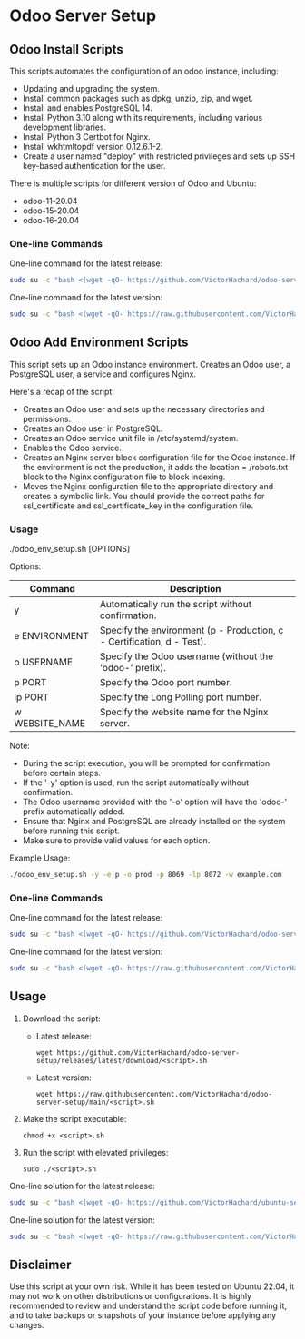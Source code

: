 # Odoo Server Setup

## Odoo Install Scripts

This scripts automates the configuration of an odoo instance, including:

- Updating and upgrading the system.
- Install common packages such as dpkg, unzip, zip, and wget.
- Install and enables PostgreSQL 14.
- Install Python 3.10 along with its requirements, including various development libraries.
- Install Python 3 Certbot for Nginx.
- Install wkhtmltopdf version 0.12.6.1-2.
- Create a user named "deploy" with restricted privileges and sets up SSH key-based authentication for the user.

There is multiple scripts for different version of Odoo and Ubuntu:

- odoo-11-20.04
- odoo-15-20.04
- odoo-16-20.04

### One-line Commands

One-line command for the latest release:

```sh
sudo su -c "bash <(wget -qO- https://github.com/VictorHachard/odoo-server-setup/releases/latest/download/odoo-16-22.04.sh) -y" root
```

One-line command for the latest version:

```sh
sudo su -c "bash <(wget -qO- https://raw.githubusercontent.com/VictorHachard/odoo-server-setup/main/odoo-16-22.04.sh) -y" root
```

## Odoo Add Environment Scripts

This script sets up an Odoo instance environment. Creates an Odoo user, a PostgreSQL user, a service and configures Nginx. 

Here's a recap of the script:

- Creates an Odoo user and sets up the necessary directories and permissions.
- Creates an Odoo user in PostgreSQL.
- Creates an Odoo service unit file in /etc/systemd/system.
- Enables the Odoo service.
- Creates an Nginx server block configuration file for the Odoo instance. If the environment is not the production, it adds the location = /robots.txt block to the Nginx configuration file to block indexing.
- Moves the Nginx configuration file to the appropriate directory and creates a symbolic link. You should provide the correct paths for ssl_certificate and ssl_certificate_key in the configuration file.

### Usage

./odoo_env_setup.sh [OPTIONS]

Options:

| Command | Description |
| --- | --- |
| y | Automatically run the script without confirmation. |
| e ENVIRONMENT | Specify the environment (p - Production, c - Certification, d - Test). |
| o USERNAME | Specify the Odoo username (without the 'odoo-' prefix). |
| p PORT | Specify the Odoo port number. |
| lp PORT | Specify the Long Polling port number. 
| w WEBSITE_NAME | Specify the website name for the Nginx server. |

Note:

- During the script execution, you will be prompted for confirmation before certain steps.
- If the '-y' option is used, run the script automatically without confirmation.
- The Odoo username provided with the '-o' option will have the 'odoo-' prefix automatically added.
- Ensure that Nginx and PostgreSQL are already installed on the system before running this script.
- Make sure to provide valid values for each option.

Example Usage:

```sh
./odoo_env_setup.sh -y -e p -o prod -p 8069 -lp 8072 -w example.com
```

### One-line Commands

One-line command for the latest release:

```sh
sudo su -c "bash <(wget -qO- https://github.com/VictorHachard/odoo-server-setup/releases/latest/download/odoo-instance.sh) -y -e p -a" root
```

One-line command for the latest version:

```sh
sudo su -c "bash <(wget -qO- https://raw.githubusercontent.com/VictorHachard/odoo-server-setup/main/odoo-instance.sh) -y -e p -a" root
```

## Usage

1. Download the script:

   - Latest release:
      ```
      wget https://github.com/VictorHachard/odoo-server-setup/releases/latest/download/<script>.sh
      ```
   - Latest version:
      ```
      wget https://raw.githubusercontent.com/VictorHachard/odoo-server-setup/main/<script>.sh
      ```

2. Make the script executable:

   ```
   chmod +x <script>.sh
   ```

3. Run the script with elevated privileges:

   ```
   sudo ./<script>.sh
   ```

One-line solution for the latest release:

```sh
sudo su -c "bash <(wget -qO- https://github.com/VictorHachard/ubuntu-server-setup/releases/latest/download/<script>.sh)" root
```

One-line solution for the latest version:

```sh
sudo su -c "bash <(wget -qO- https://raw.githubusercontent.com/VictorHachard/ubuntu-server-setup/main/<script>.sh)" root
```

## Disclaimer

Use this script at your own risk. While it has been tested on Ubuntu 22.04, it may not work on other distributions or configurations. It is highly recommended to review and understand the script code before running it, and to take backups or snapshots of your instance before applying any changes.
